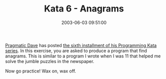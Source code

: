 ﻿---
layout: post
title: "Kata 6 - Anagrams"
comments: false
date: 2003-06-03 09:51:00
categories:
 - Technology
subtext-id: 11994fe8-0de3-4dda-9fdb-61a8aae2945b
alias: /blog/Kata-6---Anagrams.aspx
---


[Pragmatic Dave](http://pragprog.com/pragdave) has posted [the sixth installment of his Programming Kata series](http://pragprog.com/pragdave/Practices/Kata/KataSix.rdoc,v). In this exercise, you are asked to produce a program that find anagrams. This is similar to a program I wrote when I was 11 that helped me solve the jumble puzzles in the newspaper.

Now go practice! Wax on, wax off.

